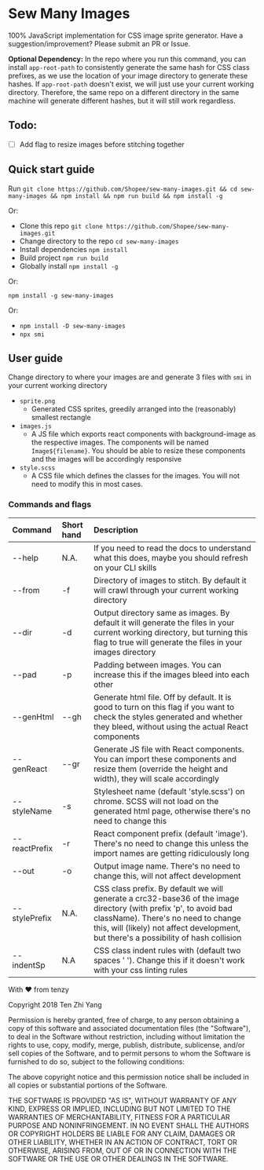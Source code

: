 # Sew Many Images
100% JavaScript implementation for CSS image sprite generator. Have a suggestion/improvement? Please submit an PR or Issue.

**Optional Dependency:** In the repo where you run this command, you can install `app-root-path` to consistently generate the same hash for CSS class prefixes, as we use the location of your image directory to generate these hashes. If `app-root-path` doesn't exist, we will just use your current working directory. Therefore, the same repo on a different directory in the same machine will generate different hashes, but it will still work regardless.

## Todo:
- [ ] Add flag to resize images before stitching together

## Quick start guide
Run `git clone https://github.com/Shopee/sew-many-images.git && cd sew-many-images && npm install && npm run build && npm install -g`

Or:

- Clone this repo `git clone https://github.com/Shopee/sew-many-images.git`
- Change directory to the repo `cd sew-many-images`
- Install dependencies `npm install`
- Build project `npm run build`
- Globally install `npm install -g`

Or:

`npm install -g sew-many-images`

Or:

- `npm install -D sew-many-images`
- `npx smi`

## User guide
Change directory to where your images are and generate 3 files with `smi` in your current working directory
- `sprite.png`
  - Generated CSS sprites, greedily arranged into the (reasonably) smallest rectangle
- `images.js`
  - A JS file which exports react components with background-image as the respective images. The components will be named `Image${filename}`. You should be able to resize these components and the images will be accordingly responsive
- `style.scss`
  - A CSS file which defines the classes for the images. You will not need to modify this in most cases.

### Commands and flags

|Command|Short hand|Description|
|:---|:---|:---|
|--help|N.A.|If you need to read the docs to understand what this does, maybe you should refresh on your CLI skills|
|--from|-f|Directory of images to stitch. By default it will crawl through your current working directory|
|--dir|-d|Output directory same as images. By default it will generate the files in your current working directory, but turning this flag to true will generate the files in your images directory|
|--pad|-p|Padding between images. You can increase this if the images bleed into each other|
|--genHtml|--gh|Generate html file. Off by default. It is good to turn on this flag if you want to check the styles generated and whether they bleed, without using the actual React components|
|--genReact|--gr|Generate JS file with React components. You can import these components and resize them (override the height and width), they will scale accordingly|
|--styleName|-s|Stylesheet name (default 'style.scss') on chrome. SCSS will not load on the generated html page, otherwise there's no need to change this|
|--reactPrefix|-r|React component prefix (default 'image'). There's no need to change this unless the import names are getting ridiculously long|
|--out|-o|Output image name. There's no need to change this, will not affect development|
|--stylePrefix|N.A.|CSS class prefix. By default we will generate a crc32-base36 of the image directory (with prefix 'p', to avoid bad className). There's no need to change this, will (likely) not affect development, but there's a possibility of hash collision|
|--indentSp|N.A|CSS class indent rules with (default two spaces '  '). Change this if it doesn't work with your css linting rules|

With ❤ from tenzy

Copyright 2018 Ten Zhi Yang

Permission is hereby granted, free of charge, to any person obtaining a copy of this software and associated documentation files (the "Software"), to deal in the Software without restriction, including without limitation the rights to use, copy, modify, merge, publish, distribute, sublicense, and/or sell copies of the Software, and to permit persons to whom the Software is furnished to do so, subject to the following conditions:

The above copyright notice and this permission notice shall be included in all copies or substantial portions of the Software.

THE SOFTWARE IS PROVIDED "AS IS", WITHOUT WARRANTY OF ANY KIND, EXPRESS OR IMPLIED, INCLUDING BUT NOT LIMITED TO THE WARRANTIES OF MERCHANTABILITY, FITNESS FOR A PARTICULAR PURPOSE AND NONINFRINGEMENT. IN NO EVENT SHALL THE AUTHORS OR COPYRIGHT HOLDERS BE LIABLE FOR ANY CLAIM, DAMAGES OR OTHER LIABILITY, WHETHER IN AN ACTION OF CONTRACT, TORT OR OTHERWISE, ARISING FROM, OUT OF OR IN CONNECTION WITH THE SOFTWARE OR THE USE OR OTHER DEALINGS IN THE SOFTWARE.

